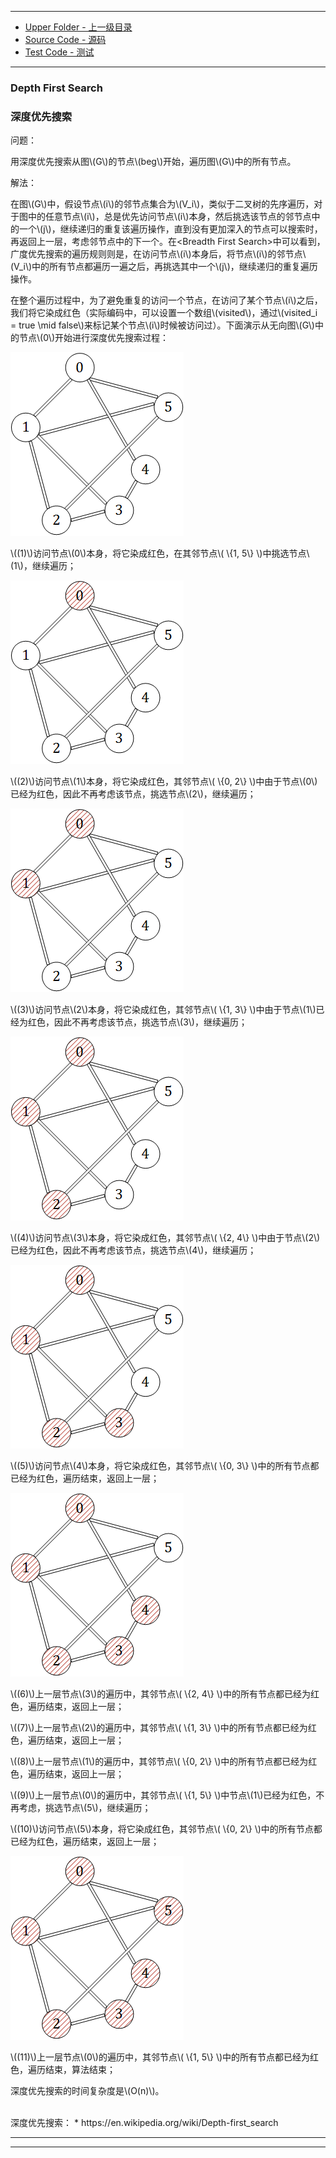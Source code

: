 --------
* [Upper Folder - 上一级目录](../../)
* [Source Code - 源码](https://github.com/zhaochenyou/Way-to-Algorithm/blob/master/src/GraphTheory/Traverse/DepthFirstSearch.hpp)
* [Test Code - 测试](https://github.com/zhaochenyou/Way-to-Algorithm/blob/master/src/GraphTheory/Traverse/DepthFirstSearch.cpp)

--------

### Depth First Search
### 深度优先搜索
<div>
问题：
<p id="i">用深度优先搜索从图\(G\)的节点\(beg\)开始，遍历图\(G\)中的所有节点。 </p>
解法：
<p id="i">在图\(G\)中，假设节点\(i\)的邻节点集合为\(V_i\)，类似于二叉树的先序遍历，对于图中的任意节点\(i\)，总是优先访问节点\(i\)本身，然后挑选该节点的邻节点中的一个\(j\)，继续递归的重复该遍历操作，直到没有更加深入的节点可以搜索时，再返回上一层，考虑邻节点中的下一个。在&lt;Breadth First Search&gt;中可以看到，广度优先搜索的遍历规则则是，在访问节点\(i\)本身后，将节点\(i\)的邻节点\(V_i\)中的所有节点都遍历一遍之后，再挑选其中一个\(j\)，继续递归的重复遍历操作。 </p>
<p id="i">在整个遍历过程中，为了避免重复的访问一个节点，在访问了某个节点\(i\)之后，我们将它染成红色（实际编码中，可以设置一个数组\(visited\)，通过\(visited_i = true \mid false\)来标记某个节点\(i\)时候被访问过）。下面演示从无向图\(G\)中的节点\(0\)开始进行深度优先搜索过程： </p>
<p id="c"><img src="../res/DepthFirstSearch1.png" /></p>
<p id="i">\((1)\)访问节点\(0\)本身，将它染成红色，在其邻节点\( \{1, 5\} \)中挑选节点\(1\)，继续遍历； </p>
<p id="c"><img src="../res/DepthFirstSearch2.png" /></p>
<p id="i">\((2)\)访问节点\(1\)本身，将它染成红色，其邻节点\( \{0, 2\} \)中由于节点\(0\)已经为红色，因此不再考虑该节点，挑选节点\(2\)，继续遍历； </p>
<p id="c"><img src="../res/DepthFirstSearch3.png" /></p>
<p id="i">\((3)\)访问节点\(2\)本身，将它染成红色，其邻节点\( \{1, 3\} \)中由于节点\(1\)已经为红色，因此不再考虑该节点，挑选节点\(3\)，继续遍历； </p>
<p id="c"><img src="../res/DepthFirstSearch4.png" /></p>
<p id="i">\((4)\)访问节点\(3\)本身，将它染成红色，其邻节点\( \{2, 4\} \)中由于节点\(2\)已经为红色，因此不再考虑该节点，挑选节点\(4\)，继续遍历； </p>
<p id="c"><img src="../res/DepthFirstSearch5.png" /></p>
<p id="i">\((5)\)访问节点\(4\)本身，将它染成红色，其邻节点\( \{0, 3\} \)中的所有节点都已经为红色，遍历结束，返回上一层； </p>
<p id="c"><img src="../res/DepthFirstSearch6.png" /></p>
<p id="i">\((6)\)上一层节点\(3\)的遍历中，其邻节点\( \{2, 4\} \)中的所有节点都已经为红色，遍历结束，返回上一层； </p>
<p id="i">\((7)\)上一层节点\(2\)的遍历中，其邻节点\( \{1, 3\} \)中的所有节点都已经为红色，遍历结束，返回上一层； </p>
<p id="i">\((8)\)上一层节点\(1\)的遍历中，其邻节点\( \{0, 2\} \)中的所有节点都已经为红色，遍历结束，返回上一层； </p>
<p id="i">\((9)\)上一层节点\(0\)的遍历中，其邻节点\( \{1, 5\} \)中节点\(1\)已经为红色，不再考虑，挑选节点\(5\)，继续遍历； </p>
<p id="i">\((10)\)访问节点\(5\)本身，将它染成红色，其邻节点\( \{0, 2\} \)中的所有节点都已经为红色，遍历结束，返回上一层； </p>
<p id="c"><img src="../res/DepthFirstSearch7.png" /></p>
<p id="i">\((11)\)上一层节点\(0\)的遍历中，其邻节点\( \{1, 5\} \)中的所有节点都已经为红色，遍历结束，算法结束； </p>
<p id="i">深度优先搜索的时间复杂度是\(O(n)\)。 </p>
</div>
<br>
深度优先搜索：
* https://en.wikipedia.org/wiki/Depth-first_search

--------
--------
